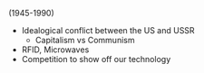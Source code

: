(1945-1990)
* Idealogical conflict between the US and USSR
	* Capitalism vs Communism
* RFID, Microwaves
* Competition to show off our technology 